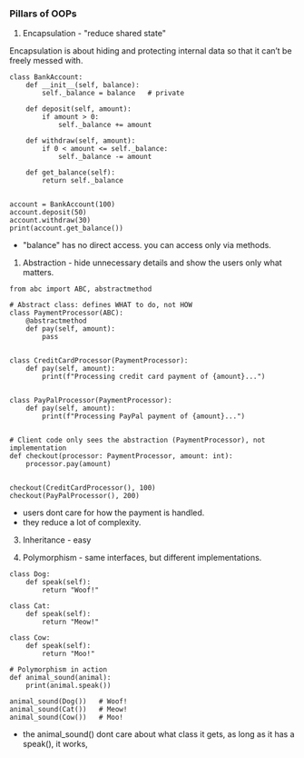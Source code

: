 ### Pillars of OOPs

1. Encapsulation - "reduce shared state"

Encapsulation is about hiding and protecting internal data so that it can’t be freely messed with.

```
class BankAccount:
    def __init__(self, balance):
        self._balance = balance   # private

    def deposit(self, amount):
        if amount > 0:
            self._balance += amount

    def withdraw(self, amount):
        if 0 < amount <= self._balance:
            self._balance -= amount

    def get_balance(self):
        return self._balance


account = BankAccount(100)
account.deposit(50)
account.withdraw(30)
print(account.get_balance())  
```
- "balance" has no direct access. you can access only via methods.

1. Abstraction - hide unnecessary details and show the users only what matters.

```
from abc import ABC, abstractmethod

# Abstract class: defines WHAT to do, not HOW
class PaymentProcessor(ABC):
    @abstractmethod
    def pay(self, amount):
        pass


class CreditCardProcessor(PaymentProcessor):
    def pay(self, amount):
        print(f"Processing credit card payment of {amount}...")


class PayPalProcessor(PaymentProcessor):
    def pay(self, amount):
        print(f"Processing PayPal payment of {amount}...")


# Client code only sees the abstraction (PaymentProcessor), not implementation
def checkout(processor: PaymentProcessor, amount: int):
    processor.pay(amount)


checkout(CreditCardProcessor(), 100)
checkout(PayPalProcessor(), 200)
```

- users dont care for how the payment is handled.
- they reduce a lot of complexity.

3. Inheritance - easy

4. Polymorphism - same interfaces, but different implementations.

```
class Dog:
    def speak(self):
        return "Woof!"

class Cat:
    def speak(self):
        return "Meow!"

class Cow:
    def speak(self):
        return "Moo!"

# Polymorphism in action
def animal_sound(animal):
    print(animal.speak())

animal_sound(Dog())   # Woof!
animal_sound(Cat())   # Meow!
animal_sound(Cow())   # Moo!
```

- the animal_sound() dont care about what class it gets, as long as it has a speak(), it works,